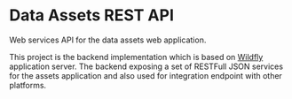 # Data Assets REST API
Web services API for the data assets web application.

This project is the backend implementation  which is based on [Wildfly](http://www.wildfly.org/) application server.
The backend exposing a set of RESTFull JSON services for the assets application
and also used for integration endpoint with other platforms.

